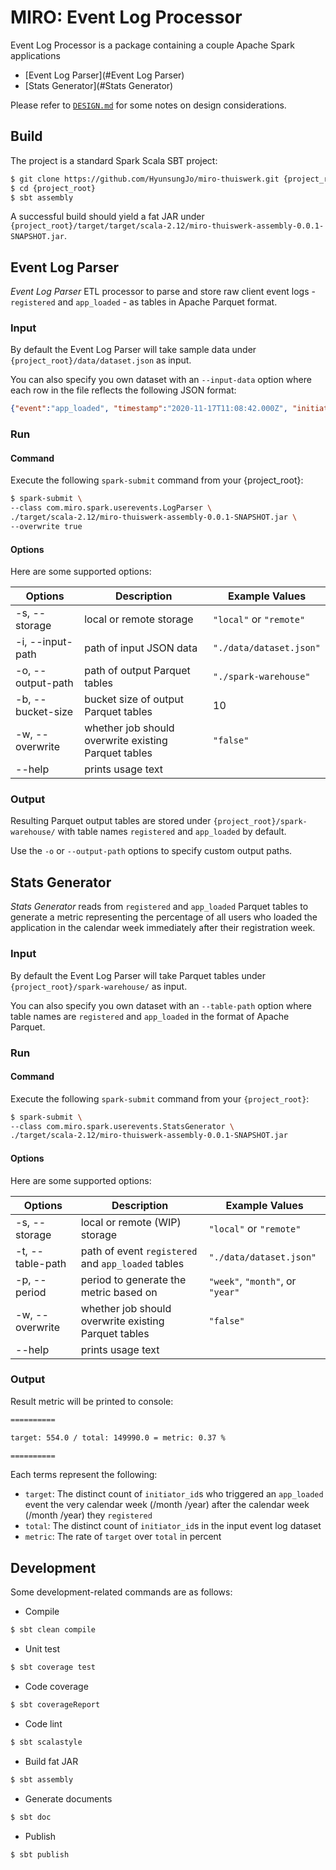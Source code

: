 # MIRO: Event Log Processor

Event Log Processor is a package containing a couple Apache Spark applications
- [Event Log Parser](#Event Log Parser)
- [Stats Generator](#Stats Generator)

Please refer to [`DESIGN.md`](./DESIGN.md) for some notes on design considerations.

## Build

The project is a standard Spark Scala SBT project:

```bash
$ git clone https://github.com/HyunsungJo/miro-thuiswerk.git {project_root}
$ cd {project_root}
$ sbt assembly
```
A successful build should yield a fat JAR under `{project_root}/target/target/scala-2.12/miro-thuiswerk-assembly-0.0.1-SNAPSHOT.jar`.

## Event Log Parser

*Event Log Parser* ETL processor to parse and store raw client event logs - `registered` and `app_loaded` - as tables in Apache Parquet format.

### Input

By default the Event Log Parser will take sample data under `{project_root}/data/dataset.json` as input.

You can also specify you own dataset with an `--input-data` option where each row in the file reflects the following JSON format:

```json
{"event":"app_loaded", "timestamp":"2020-11-17T11:08:42.000Z", "initiator_id":3, "device_type":"mobile","browser_version":"18.18362","channel":"invite","campaign":""}
```

### Run

#### Command

Execute the following `spark-submit` command from your {project_root}:

```bash
$ spark-submit \
--class com.miro.spark.userevents.LogParser \
./target/scala-2.12/miro-thuiswerk-assembly-0.0.1-SNAPSHOT.jar \
--overwrite true
```

#### Options

Here are some supported options:

| Options                   | Description                                          | Example Values
|---------------------------|------------------------------------------------------|------------------------
| -s, --storage <value>     | local or remote storage                              | `"local"` or `"remote"`
| -i, --input-path <value>  | path of input JSON data                              | `"./data/dataset.json"`
| -o, --output-path <value> | path of output Parquet tables                        | `"./spark-warehouse"`
| -b, --bucket-size <value> | bucket size of output Parquet tables                 | 10
| -w, --overwrite <value>   | whether job should overwrite existing Parquet tables | `"false"`
| --help                    | prints usage text                                    |

### Output

Resulting Parquet output tables are stored under `{project_root}/spark-warehouse/`
with table names `registered` and `app_loaded` by default.

Use the `-o` or `--output-path` options to specify custom output paths.


## Stats Generator

*Stats Generator* reads from `registered` and `app_loaded` Parquet tables to generate a metric representing
the percentage of all users who loaded the application in the calendar week immediately after their registration week.

### Input

By default the Event Log Parser will take Parquet tables under `{project_root}/spark-warehouse/` as input.

You can also specify you own dataset with an `--table-path` option where table names are `registered` and `app_loaded`
in the format of Apache Parquet.

### Run

#### Command

Execute the following `spark-submit` command from your `{project_root}`:
```bash
$ spark-submit \
--class com.miro.spark.userevents.StatsGenerator \
./target/scala-2.12/miro-thuiswerk-assembly-0.0.1-SNAPSHOT.jar
```

#### Options

Here are some supported options:

| Options                   | Description                                          | Example Values
|---------------------------|------------------------------------------------------|------------------------
| -s, --storage <value>     | local or remote (WIP) storage                        | `"local"` or `"remote"`
| -t, --table-path <value>  | path of event `registered` and `app_loaded` tables   | `"./data/dataset.json"`
| -p, --period <value>      | period to generate the metric based on               | `"week"`, `"month"`, or `"year"`
| -w, --overwrite <value>   | whether job should overwrite existing Parquet tables | `"false"`
| --help                    | prints usage text                                    |

### Output

Result metric will be printed to console:

```bash
==========

target: 554.0 / total: 149990.0 = metric: 0.37 %

==========
```
Each terms represent the following:
- `target`: The distinct count of `initiator_id`s who triggered an `app_loaded` event the very calendar week (/month /year)
after the calendar week (/month /year) they `registered`
- `total`: The distinct count of `initiator_id`s in the input event log dataset
- `metric`: The rate of `target` over `total` in percent

## Development

Some development-related commands are as follows:

- Compile
```bash
$ sbt clean compile
```
- Unit test
```bash
$ sbt coverage test
```
- Code coverage
```bash
$ sbt coverageReport
```
- Code lint
```bash
$ sbt scalastyle
```
- Build fat JAR
```bash
$ sbt assembly
```
- Generate documents
```bash
$ sbt doc
```
- Publish
```bash
$ sbt publish
```

